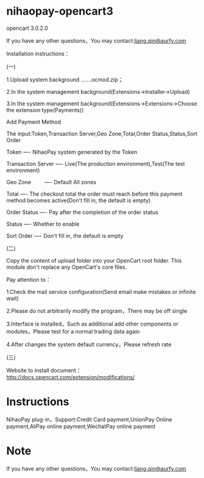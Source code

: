 # nihaopay-opencart3

opencart 3.0.2.0

 If you have any other questions，You may contact:liang.qin@aurfy.com 
 
 Installation instructions：
 
(一)

1.Upload system background  …….ocmod.zip；

2.In the system management background(Extensions->Installer->Upload)

3.In the system management background(Extensions->Extensions->Choose the extension type(Payments))

Add Payment Method

The input:Token,Transaction Server,Geo Zone,Total,Order Status,Status,Sort Order

Token              —- NihaoPay system generated by the Token

Transaction Server —- Live(The production environment),Test(The test environment)

Geo Zone	          —- Default All zones

Total		            —- The checkout total the order must reach before this payment method becomes active(Don't fill in, the default is                         empty)

Order Status       —- Pay after the completion of the order status

Status             —- Whether to enable

Sort Order         —- Don't fill in, the default is empty
 
 
 
(二)

Copy the content of upload folder into your OpenCart root folder.
This module don't replace any OpenCart's core files.



Pay attention to：

1.Check the mail service configuration(Send email make mistakes or infinite wait)
 
2.Please do not arbitrarily modify the program，There may be off single
 
3.Interface is installed，Such as additional add other components or modules，Please test for a normal trading data again

4.After changes the system default currency，Please refresh rate

(三)

Website to install document：http://docs.opencart.com/extension/modifications/


Instructions
================

NihaoPay plug-in，Support:Credit Card payment,UnionPay Online payment,AliPay online payment,WechatPay online payment



Note
==================

 If you have any other questions，You may contact:liang.qin@aurfy.com 
